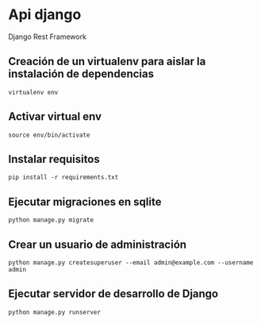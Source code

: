 # Api django
 Django Rest Framework

## Creación de un virtualenv para aislar la instalación de dependencias 
`virtualenv env`

## Activar virtual env
`source env/bin/activate`  

## Instalar requisitos
`pip install -r requirements.txt`

## Ejecutar migraciones en sqlite
`python manage.py migrate`

## Crear un usuario de administración 
`python manage.py createsuperuser --email admin@example.com --username admin`

## Ejecutar servidor de desarrollo de Django
`python manage.py runserver`
